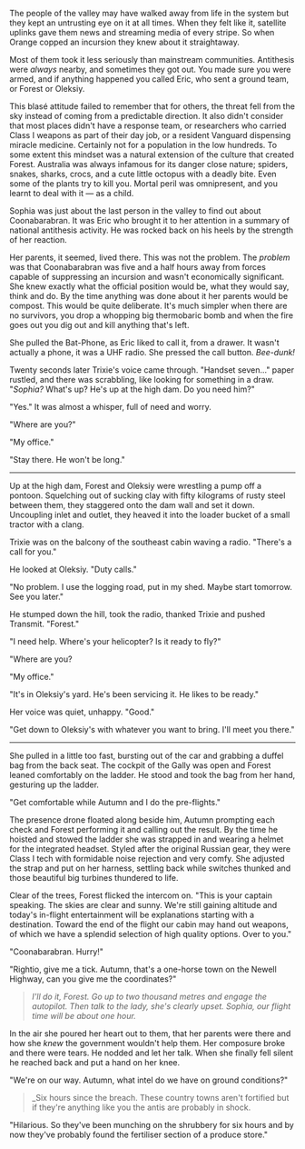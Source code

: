 The people of the valley may have walked away from life in the system but they kept an untrusting eye on it at all times. When they felt like it, satellite uplinks gave them news and streaming media of every stripe. So when Orange copped an incursion they knew about it straightaway. 

Most of them took it less seriously than mainstream communities. Antithesis were _always_ nearby, and sometimes they got out. You made sure you were armed, and if anything happened you called Eric, who sent a ground team, or Forest or Oleksiy.

This blas&eacute; attitude failed to remember that for others, the threat fell from the sky instead of coming from a predictable direction. It also didn't consider that most places didn't have a response team, or researchers who carried Class I weapons as part of their day job, or a resident Vanguard dispensing miracle medicine. Certainly not for a population in the low hundreds. To some extent this mindset was a natural extension of the culture that created Forest. Australia was always infamous for its danger close nature; spiders, snakes, sharks, crocs, and a cute little octopus with a deadly bite. Even some of the plants try to kill you. Mortal peril was omnipresent, and you learnt to deal with it &mdash; as a child.

Sophia was just about the last person in the valley to find out about Coonabarabran. It was Eric who brought it to her attention in a summary of national antithesis activity. He was rocked back on his heels by the strength of her reaction.

Her parents, it seemed, lived there. This was not the problem. The _problem_ was that Coonabarabran was five and a half hours away from forces capable of suppressing an incursion and wasn't economically significant. She knew exactly what the official position would be, what they would say, think and do. By the time anything was done about it her parents would be compost. This would be quite deliberate. It's much simpler when there are no survivors, you drop a whopping big thermobaric bomb and when the fire goes out you dig out and kill anything that's left.

She pulled the Bat-Phone, as Eric liked to call it, from a drawer. It wasn't actually a phone, it was a UHF radio. She pressed the call button. _Bee-dunk!_ 

Twenty seconds later Trixie's voice came through. "Handset seven..." paper rustled, and there was scrabbling, like looking for something in a draw. "_Sophia?_ What's up? He's up at the high dam. Do you need him?"

"Yes." It was almost a whisper, full of need and worry.

"Where are you?"

"My office."

"Stay there. He won't be long."

---

Up at the high dam, Forest and Oleksiy were wrestling a pump off a pontoon. Squelching out of sucking clay with fifty kilograms of rusty steel between them, they staggered onto the dam wall and set it down. Uncoupling inlet and outlet, they heaved it into the loader bucket of a small tractor with a clang. 

Trixie was on the balcony of the southeast cabin waving a radio. "There's a call for you."

He looked at Oleksiy. "Duty calls."

"No problem. I use the logging road, put in my shed. Maybe start tomorrow. See you later."

He stumped down the hill, took the radio, thanked Trixie and pushed Transmit. "Forest."

"I need help. Where's your helicopter? Is it ready to fly?"

"Where are you?

"My office."

"It's in Oleksiy's yard. He's been servicing it. He likes to be ready."

Her voice was quiet, unhappy. "Good."

"Get down to Oleksiy's with whatever you want to bring. I'll meet you there."

---

She pulled in a little too fast, bursting out of the car and grabbing a duffel bag from the back seat. The cockpit of the Gally was open and Forest leaned comfortably on the ladder. He stood and took the bag from her hand, gesturing up the ladder.

"Get comfortable while Autumn and I do the pre-flights."

The presence drone floated along beside him, Autumn prompting each check and Forest performing it and calling out the result. By the time he hoisted and stowed the ladder she was strapped in and wearing a helmet for the integrated headset. Styled after the original Russian gear, they were Class I tech with formidable noise rejection and very comfy. She adjusted the strap and put on her harness, settling back while switches thunked and those beautiful big turbines thundered to life.

Clear of the trees, Forest flicked the intercom on. "This is your captain speaking. The skies are clear and sunny. We're still gaining altitude and today's in-flight entertainment will be explanations starting with a destination. Toward the end of the flight our cabin may hand out weapons, of which we have a splendid selection of high quality options. Over to you."

"Coonabarabran. Hurry!"

"Rightio, give me a tick. Autumn, that's a one-horse town on the Newell Highway, can you give me the coordinates?"

> _I'll do it, Forest. Go up to two thousand metres and engage the autopilot. Then talk to the lady, she's clearly upset. Sophia, our flight time will be about one hour._

In the air she poured her heart out to them, that her parents were there and how she _knew_ the government wouldn't help them. Her composure broke and there were tears. He nodded and let her talk. When she finally fell silent he reached back and put a hand on her knee. 

"We're on our way. Autumn, what intel do we have on ground conditions?"

> _Six hours since the breach. These country towns aren't fortified but if they're anything like you the antis are probably in shock.

"Hilarious. So they've been munching on the shrubbery for six hours and by now they've probably found the fertiliser section of a produce store."
